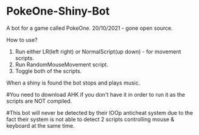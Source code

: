 # PokeOne-Shiny-Bot
A bot for a game called PokeOne.
20/10/2021 - gone open source.

How to use?
1) Run either LR(left right) or NormalScript(up down) - for movement scripts.
2) Run RandomMouseMovement script.
3) Toggle both of the scripts.

When a shiny is found the bot stops and plays music.

#You need to download AHK if you don't have it in order to run it as the scripts are NOT compiled.

#This bot will never be detected by their lOOp anticheat system due to the fact their system is not able to detect 2 scripts controlling mouse & keyboard at the same time.
